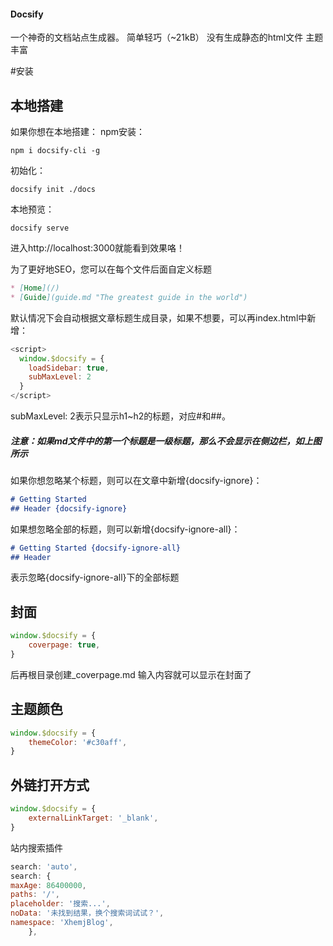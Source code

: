 #### Docsify
一个神奇的文档站点生成器。
简单轻巧（~21kB）
没有生成静态的html文件
主题丰富

#安装
## 本地搭建
如果你想在本地搭建：
npm安装：
```shell script
npm i docsify-cli -g
```
初始化：
```shell script
docsify init ./docs
```
本地预览：
```shell script
docsify serve 
```
进入http://localhost:3000就能看到效果咯！

为了更好地SEO，您可以在每个文件后面自定义标题
```markdown
* [Home](/)
* [Guide](guide.md "The greatest guide in the world")
```
默认情况下会自动根据文章标题生成目录，如果不想要，可以再index.html中新增：
```javascript
<script>
  window.$docsify = {
    loadSidebar: true,
    subMaxLevel: 2
  }
</script>
```
subMaxLevel: 2表示只显示h1~h2的标题，对应#和##。
##### 注意：如果md文件中的第一个标题是一级标题，那么不会显示在侧边栏，如上图所示
如果你想忽略某个标题，则可以在文章中新增{docsify-ignore}：
```markdown
# Getting Started
## Header {docsify-ignore}
```
如果想忽略全部的标题，则可以新增{docsify-ignore-all}：
```markdown
# Getting Started {docsify-ignore-all}
## Header
```
表示忽略{docsify-ignore-all}下的全部标题

## 封面
```javascript
window.$docsify = {
    coverpage: true,
}
```
后再根目录创建_coverpage.md 输入内容就可以显示在封面了

## 主题颜色
```javascript
window.$docsify = {
    themeColor: '#c30aff',
}
```
## 外链打开方式
```javascript
window.$docsify = {
    externalLinkTarget: '_blank',
}
```
站内搜索插件
```javascript
search: 'auto',
search: {
maxAge: 86400000,
paths: '/',
placeholder: '搜索...',
noData: '未找到结果，换个搜索词试试？',
namespace: 'XhemjBlog',
    },
```